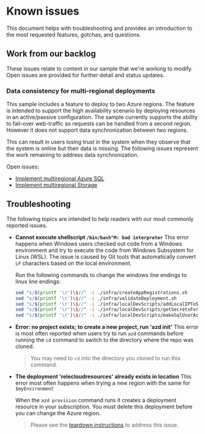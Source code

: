 # Known issues
This document helps with troubleshooting and provides an introduction to the most requested features, gotchas, and questions.

## Work from our backlog
These issues relate to content in our sample that we're working to modify. Open issues are provided for further detail and status updates.

### Data consistency for multi-regional deployments

This sample includes a feature to deploy to two Azure regions. The feature is intended to support the high availability scenario by deploying resources in an active/passive configuration. The sample currently supports the ability to fail-over web-traffic so requests can be handled from a second region. However it does not support data synchronization between two regions. 

This can result in users losing trust in the system when they observe that the system is online but their data is missing. The following issues represent the work remaining to address data synchronization.

Open issues:
* [Implement multiregional Azure SQL](https://github.com/Azure/reliable-web-app-pattern-dotnet/issues/44)
* [Implement multiregional Storage](https://github.com/Azure/reliable-web-app-pattern-dotnet/issues/122)

## Troubleshooting
The following topics are intended to help readers with our most commonly reported issues.

* **Cannot execute shellscript `/bin/bash^M: bad interpreter`**
    This error happens when Windows users checked out code from a Windows environment
    and try to execute the code from Windows Subsystem for Linux (WSL). The issue is
    caused by Git tools that automatically convert `LF` characters based on the local
    environment.

    Run the following commands to change the windows line endings to linux line endings:

    ```bash
    sed "s/$(printf '\r')\$//" -i ./infra/createAppRegistrations.sh
    sed "s/$(printf '\r')\$//" -i ./infra/validateDeployment.sh
    sed "s/$(printf '\r')\$//" -i ./infra/localDevScripts/addLocalIPToSqlFirewall.sh
    sed "s/$(printf '\r')\$//" -i ./infra/localDevScripts/getSecretsForLocalDev.sh
    sed "s/$(printf '\r')\$//" -i ./infra/localDevScripts/makeSqlUserAccount.sh
    ```

* **Error: no project exists; to create a new project, run 'azd init'**
    This error is most often reported when users try to run `azd` commands before running the `cd` command to switch to the directory where the repo was cloned.

    > You may need to `cd` into the directory you cloned to run this command.

* **The deployment 'relecloudresources' already exists in location**
    This error most often happens when trying a new region with the same for `$myEnvironment`

    When the `azd provision` command runs it creates a deployment resource in your subscription. You must delete this deployment before you can change the Azure region.

    > Please see the [teardown instructions](README.md#clean-up-azure-resources) to address this issue.

